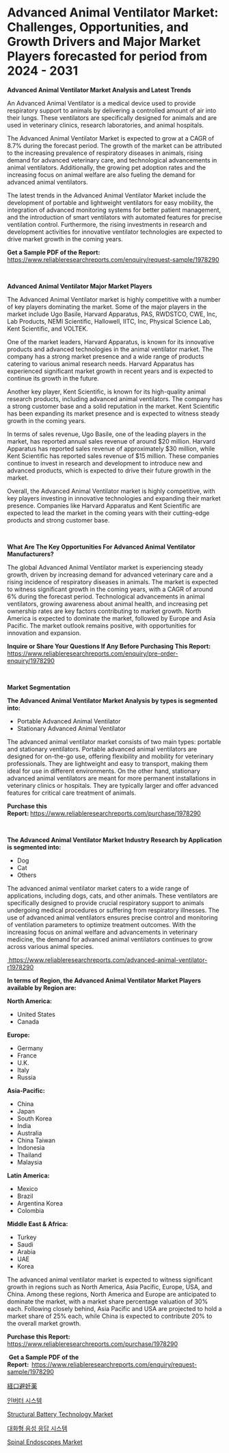 <p><h1>Advanced Animal Ventilator Market: Challenges, Opportunities, and Growth Drivers and Major Market Players forecasted for period from 2024 - 2031</h1></p><p><strong>Advanced Animal Ventilator Market Analysis and Latest Trends</strong></p>
<p><p>An Advanced Animal Ventilator is a medical device used to provide respiratory support to animals by delivering a controlled amount of air into their lungs. These ventilators are specifically designed for animals and are used in veterinary clinics, research laboratories, and animal hospitals.</p><p>The Advanced Animal Ventilator Market is expected to grow at a CAGR of 8.7% during the forecast period. The growth of the market can be attributed to the increasing prevalence of respiratory diseases in animals, rising demand for advanced veterinary care, and technological advancements in animal ventilators. Additionally, the growing pet adoption rates and the increasing focus on animal welfare are also fueling the demand for advanced animal ventilators.</p><p>The latest trends in the Advanced Animal Ventilator Market include the development of portable and lightweight ventilators for easy mobility, the integration of advanced monitoring systems for better patient management, and the introduction of smart ventilators with automated features for precise ventilation control. Furthermore, the rising investments in research and development activities for innovative ventilator technologies are expected to drive market growth in the coming years.</p></p>
<p><strong>Get a Sample PDF of the Report:&nbsp;</strong> <a href="https://www.reliableresearchreports.com/enquiry/request-sample/1978290">https://www.reliableresearchreports.com/enquiry/request-sample/1978290</a></p>
<p>&nbsp;</p>
<p><strong>Advanced Animal Ventilator Major Market Players</strong></p>
<p><p>The Advanced Animal Ventilator market is highly competitive with a number of key players dominating the market. Some of the major players in the market include Ugo Basile, Harvard Apparatus, PAS, RWDSTCO, CWE, Inc, Lab Products, NEMI Scientific, Hallowell, IITC, Inc, Physical Science Lab, Kent Scientific, and VOLTEK.</p><p>One of the market leaders, Harvard Apparatus, is known for its innovative products and advanced technologies in the animal ventilator market. The company has a strong market presence and a wide range of products catering to various animal research needs. Harvard Apparatus has experienced significant market growth in recent years and is expected to continue its growth in the future.</p><p>Another key player, Kent Scientific, is known for its high-quality animal research products, including advanced animal ventilators. The company has a strong customer base and a solid reputation in the market. Kent Scientific has been expanding its market presence and is expected to witness steady growth in the coming years.</p><p>In terms of sales revenue, Ugo Basile, one of the leading players in the market, has reported annual sales revenue of around $20 million. Harvard Apparatus has reported sales revenue of approximately $30 million, while Kent Scientific has reported sales revenue of $15 million. These companies continue to invest in research and development to introduce new and advanced products, which is expected to drive their future growth in the market.</p><p>Overall, the Advanced Animal Ventilator market is highly competitive, with key players investing in innovative technologies and expanding their market presence. Companies like Harvard Apparatus and Kent Scientific are expected to lead the market in the coming years with their cutting-edge products and strong customer base.</p></p>
<p>&nbsp;</p>
<p><strong>What Are The Key Opportunities For Advanced Animal Ventilator Manufacturers?</strong></p>
<p><p>The global Advanced Animal Ventilator market is experiencing steady growth, driven by increasing demand for advanced veterinary care and a rising incidence of respiratory diseases in animals. The market is expected to witness significant growth in the coming years, with a CAGR of around 6% during the forecast period. Technological advancements in animal ventilators, growing awareness about animal health, and increasing pet ownership rates are key factors contributing to market growth. North America is expected to dominate the market, followed by Europe and Asia Pacific. The market outlook remains positive, with opportunities for innovation and expansion.</p></p>
<p><strong>Inquire or Share Your Questions If Any Before Purchasing This Report:</strong> <a href="https://www.reliableresearchreports.com/enquiry/pre-order-enquiry/1978290">https://www.reliableresearchreports.com/enquiry/pre-order-enquiry/1978290</a></p>
<p>&nbsp;</p>
<p><strong>Market Segmentation</strong></p>
<p><strong>The Advanced Animal Ventilator Market Analysis by types is segmented into:</strong></p>
<p><ul><li>Portable Advanced Animal Ventilator</li><li>Stationary Advanced Animal Ventilator</li></ul></p>
<p><p>The advanced animal ventilator market consists of two main types: portable and stationary ventilators. Portable advanced animal ventilators are designed for on-the-go use, offering flexibility and mobility for veterinary professionals. They are lightweight and easy to transport, making them ideal for use in different environments. On the other hand, stationary advanced animal ventilators are meant for more permanent installations in veterinary clinics or hospitals. They are typically larger and offer advanced features for critical care treatment of animals.</p></p>
<p><strong>Purchase this Report:&nbsp;</strong><a href="https://www.reliableresearchreports.com/purchase/1978290">https://www.reliableresearchreports.com/purchase/1978290</a></p>
<p>&nbsp;</p>
<p><strong>The Advanced Animal Ventilator Market Industry Research by Application is segmented into:</strong></p>
<p><ul><li>Dog</li><li>Cat</li><li>Others</li></ul></p>
<p><p>The advanced animal ventilator market caters to a wide range of applications, including dogs, cats, and other animals. These ventilators are specifically designed to provide crucial respiratory support to animals undergoing medical procedures or suffering from respiratory illnesses. The use of advanced animal ventilators ensures precise control and monitoring of ventilation parameters to optimize treatment outcomes. With the increasing focus on animal welfare and advancements in veterinary medicine, the demand for advanced animal ventilators continues to grow across various animal species.</p></p>
<p><a href="https://www.reliableresearchreports.com/advanced-animal-ventilator-r1978290">&nbsp;https://www.reliableresearchreports.com/advanced-animal-ventilator-r1978290</a></p>
<p><strong>In terms of Region, the Advanced Animal Ventilator Market Players available by Region are:</strong></p>
<p>
    <p> <strong> North America: </strong>
        <ul>
            <li>United States</li>
            <li>Canada</li>
        </ul>
        </p> 
    <p> <strong> Europe: </strong>
        <ul>
            <li>Germany</li>
            <li>France</li>
            <li>U.K.</li>
            <li>Italy</li>
            <li>Russia</li>
        </ul>
        </p> 
    <p> <strong> Asia-Pacific: </strong>
        <ul>
            <li>China</li>
            <li>Japan</li>
            <li>South Korea</li>
            <li>India</li>
            <li>Australia</li>
            <li>China Taiwan</li>
            <li>Indonesia</li>
            <li>Thailand</li>
            <li>Malaysia</li>
        </ul>
        </p> 
    <p> <strong> Latin America: </strong>
        <ul>
            <li>Mexico</li>
            <li>Brazil</li>
            <li>Argentina Korea</li>
            <li>Colombia</li>
        </ul>
        </p> 
    <p> <strong> Middle East & Africa: </strong>
        <ul>
            <li>Turkey</li>
            <li>Saudi</li>
            <li>Arabia</li>
            <li>UAE</li>
            <li>Korea</li>
        </ul>
    </p>
    </p>
<p><p>The advanced animal ventilator market is expected to witness significant growth in regions such as North America, Asia Pacific, Europe, USA, and China. Among these regions, North America and Europe are anticipated to dominate the market, with a market share percentage valuation of 30% each. Following closely behind, Asia Pacific and USA are projected to hold a market share of 25% each, while China is expected to contribute 20% to the overall market growth.</p></p>
<p><strong>Purchase this Report: </strong><a href="https://www.reliableresearchreports.com/purchase/1978290">https://www.reliableresearchreports.com/purchase/1978290</a></p>
<p>&nbsp;<strong>Get a Sample PDF of the Report:&nbsp;&nbsp;</strong><a href="https://www.reliableresearchreports.com/enquiry/request-sample/1978290">https://www.reliableresearchreports.com/enquiry/request-sample/1978290</a></p>
<p><strong></strong></p>
<p><p><a href="https://medium.com/@jaremington56/%E5%87%BA%E7%94%9F%E3%82%B3%E3%83%B3%E3%83%88%E3%83%AD%E3%83%BC%E3%83%AB%E8%96%AC%E5%B8%82%E5%A0%B4%E5%B1%95%E6%9C%9B-%E3%82%A4%E3%83%B3%E3%83%80%E3%82%B9%E3%83%88%E3%83%AA%E3%83%BC%E6%A6%82%E8%A6%81%E3%81%A8%E4%BA%88%E6%B8%AC-2024%E5%B9%B4%E3%81%8B%E3%82%892031%E5%B9%B4-e95d05625988">経口避妊薬</a></p><p><a href="https://medium.com/@kennayundt/%EC%9D%B8%EB%B2%84%ED%84%B0-%EC%8B%9C%EC%8A%A4%ED%85%9C-%EC%8B%9C%EC%9E%A5%EC%9D%80-%EC%8B%9C%EC%9E%A5-%EC%A0%90%EC%9C%A0%EC%9C%A8-%ED%81%AC%EA%B8%B0-%EB%B0%8F-2031%EB%85%84%EA%B9%8C%EC%A7%80%EC%9D%98-%EC%98%88%EC%83%81-%EC%98%88%EC%B8%A1%EC%97%90-%EC%B4%88%EC%A0%90%EC%9D%84-%EB%A7%9E%EC%B6%A5%EB%8B%88%EB%8B%A4-0066498e7287">인버터 시스템</a></p><p><a href="https://www.linkedin.com/pulse/analyzing-structural-battery-technology-market-global-industry-kmjhc?trackingId=OIGzzA9k4w%2BW36ZnmjI%2BgQ%3D%3D">Structural Battery Technology Market</a></p><p><a href="https://medium.com/@dandier2003/%EB%8C%80%ED%99%94%EC%8B%9D-%EC%9D%8C%EC%84%B1-%EC%9D%91%EB%8B%B5-%EC%8B%9C%EC%8A%A4%ED%85%9C-%EC%8B%9C%EC%9E%A5-%ED%86%B5%EC%B0%B0-%EC%8B%9C%EC%9E%A5-%EB%8F%99%ED%96%A5-%EC%84%B1%EC%9E%A5-2024%EB%85%84%EB%B6%80%ED%84%B0-2031%EB%85%84%EA%B9%8C%EC%A7%80-%EC%98%88%EC%B8%A1-188828230778">대화형 음성 응답 시스템</a></p><p><a href="https://github.com/eeaveuhhh/Market-Research-Report-List-2/blob/main/spinal-endoscopes-market.md">Spinal Endoscopes Market</a></p></p>